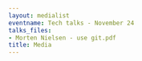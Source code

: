 ```yaml
---
layout: medialist
eventname: Tech talks - November 24
talks_files:
- Morten Nielsen - use git.pdf
title: Media
---
```

